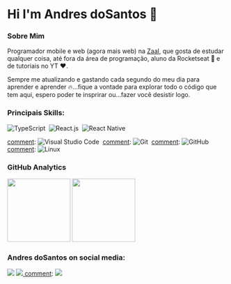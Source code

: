 # Hi I'm Andres doSantos 🖖

### Sobre Mim
<p>
  Programador mobile e web (agora mais web) na <a href="https://github.com/Zaal-Tecnologia">Zaal</a>, que gosta de estudar qualquer coisa, até fora da área de programação, aluno da Rocketseat 💜 e de tutoriais no YT ❤️.
<p>
    Sempre me atualizando e gastando cada segundo do meu dia para aprender e aprender 🔥...fique a vontade para explorar todo o código que tem aqui, espero poder te insprirar ou...fazer você desistir logo. 
   
### Principais Skills:

[comment]: ![HTML](https://img.shields.io/badge/-HTML-05122A?style=for-the-badge&logo=html5)&nbsp;
[comment]: ![CSS](https://img.shields.io/badge/-CSS-05122A?style=for-the-badge&logo=CSS3&logoColor=1572B6)&nbsp;
[comment]: ![JavaScript](https://img.shields.io/badge/-JavaScript-05122A?style=for-the-badge&logo=javascript)&nbsp;
![TypeScript](https://img.shields.io/badge/-TypeScript-05122A?style=for-the-badge&logo=typescript)&nbsp;
![React.js](https://img.shields.io/badge/-React.js-05122A?style=for-the-badge&logo=react)&nbsp;
![React Native](https://img.shields.io/badge/-React_native-05122A?style=for-the-badge&logo=react)&nbsp;

[comment]: ![Visual Studio Code](https://img.shields.io/badge/-Visual%20Studio%20Code-05122A?style=for-the-badge&logo=visual-studio-code&logoColor=007ACC)&nbsp;
[comment]: ![Git](https://img.shields.io/badge/-Git-05122A?style=for-the-badge&logo=git)&nbsp;
[comment]: ![GitHub](https://img.shields.io/badge/-GitHub-05122A?style=for-the-badge&logo=github)&nbsp;
[comment]: ![Linux](https://img.shields.io/badge/-linux-05122a?style=for-the-badge&logo=linux)&nbsp;

[comment]: ![AdonisJS](https://img.shields.io/badge/-AdonisJS-05122A?style=for-the-badge&logo=apache)&nbsp;
[comment]: ![ExpressJS](https://img.shields.io/badge/-ExpressJS-05122A?style=for-the-badge&logo=MYSQL)&nbsp;
[comment]: ![Node.js](https://img.shields.io/badge/-Node.js-05122A?style=for-the-badge&logo=node.js)&nbsp;
[comment]: ![Markdown](https://img.shields.io/badge/-Markdown-05122A?style=for-the-badge&logo=markdown)&nbsp;

[comment]: ![TypeScript](https://img.shields.io/badge/-TypeScript-05122A?style=for-the-badge&logo=typescript)&nbsp;
[comment]: ![React.js](https://img.shields.io/badge/-React.js-05122A?style=for-the-badge&logo=react)&nbsp;
[comment]: ![GitHub](https://img.shields.io/badge/-GitHub-05122A?style=for-the-badge&logo=github)&nbsp;

[comment]: ![ELIXIR](https://img.shields.io/badge/-Elixir-05122A?style=for-the-badge&logo=elixir)&nbsp;
[comment]: ![PHOTOSHOP](https://img.shields.io/badge/-photoshop-05122A?style=for-the-badge&logo=adobe-photoshop)&nbsp;

### GitHub Analytics

<p align="left">
  <img height="145em" src="https://github-readme-stats-eight-theta.vercel.app/api?username=AndresdoSantos&show_icons=true&theme=midnight-purple"/>
  <img height="145em" src="https://github-readme-stats-eight-theta.vercel.app/api/top-langs/?username=AndresdoSantos&layout=compact&langs_count=8&theme=midnight-purple"/>
</p>

### Andres doSantos on social media:

<a href="https://linkedin.com/in/andres-dosantos/"><img src="https://img.shields.io/badge/-Andres doSantos-0077B5?style=for-the-badge&logo=Linkedin&logoColor=white"/></a>
<a href="andres.dosantosbritoamaral@gmail.com"><img src="https://img.shields.io/badge/-andres.dosantosbritoamaral@gmail.com-BB001B?style=for-the-badge&logo=gmail&logoColor=white"/>
    </a>
[comment]: <a href="https://instagram.com/andr3sdosantos"><img src="https://img.shields.io/badge/-andr3sdosantos-E4405F?style=for-the-badge&logo=Instagram&logoColor=white"/></a>
</p>
